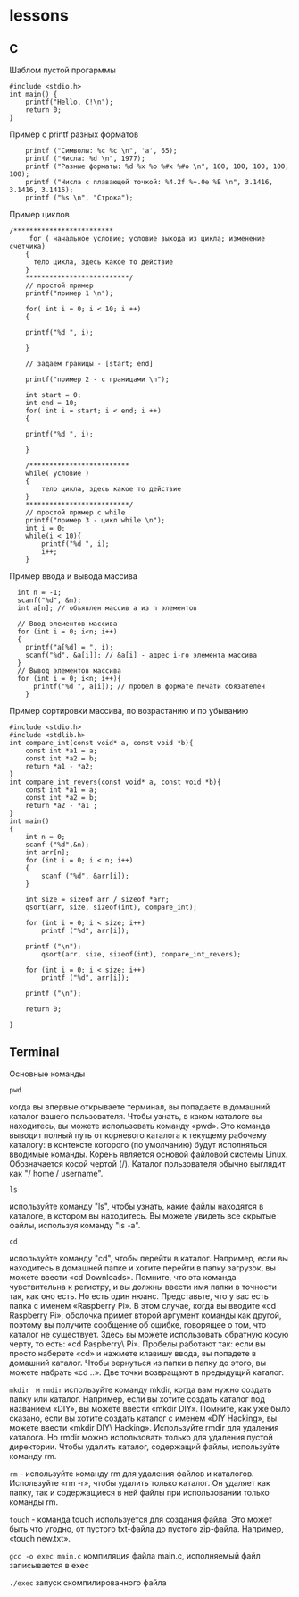 # lessons
## C
Шаблом пустой прогарммы
```
#include <stdio.h>
int main() {
	printf("Hello, C!\n");
	return 0;
}
```

Пример с printf разных форматов
```
	printf ("Символы: %c %c \n", 'a', 65);
	printf ("Числа: %d \n", 1977);
	printf ("Разные форматы: %d %x %o %#x %#o \n", 100, 100, 100, 100, 100);
	printf ("Числа с плавающей точкой: %4.2f %+.0e %E \n", 3.1416, 3.1416, 3.1416);
	printf ("%s \n", "Строка");
```
Пример циклов
```
/*************************
	 for ( начальное условие; условие выхода из цикла; изменение счетчика)
	{
	  тело цикла, здесь какое то действие
	}
	**************************/
	// простой пример
	printf("пример 1 \n");

	for( int i = 0; i < 10; i ++)
	{
	
	printf("%d ", i); 

	}

	// задаем границы - [start; end]
	
	printf("пример 2 - с границами \n");
	
	int start = 0;
	int end = 10;
	for( int i = start; i < end; i ++)
	{
	
	printf("%d ", i); 

	}

	/*************************
	while( условие )
	{
		тело цикла, здесь какое то действие
	}
	**************************/
	// простой пример с while
	printf("пример 3 - цикл while \n");
	int i = 0;
	while(i < 10){
		printf("%d ", i);
		i++;
	}
```
Пример ввода и вывода массива
```
  int n = -1;
  scanf("%d", &n);
  int a[n]; // объявлен массив a из n элементов
 
  // Ввод элементов массива
  for (int i = 0; i<n; i++)
  { 
    printf("a[%d] = ", i);
    scanf("%d", &a[i]); // &a[i] - адрес i-го элемента массива
  }
  // Вывод элементов массива
  for (int i = 0; i<n; i++){
      printf("%d ", a[i]); // пробел в формате печати обязателен
    }
```
Пример сортировки массива, по возрастанию и по убыванию
```
#include <stdio.h>
#include <stdlib.h>
int compare_int(const void* a, const void *b){
	const int *a1 = a;
	const int *a2 = b;
	return *a1 - *a2;
}
int compare_int_revers(const void* a, const void *b){
	const int *a1 = a;
	const int *a2 = b;
	return *a2 - *a1 ;
}
int main()
{
	int n = 0;
	scanf ("%d",&n);
	int arr[n];
	for (int i = 0; i < n; i++)
	{
		scanf ("%d", &arr[i]);
	}

	int size = sizeof arr / sizeof *arr;
	qsort(arr, size, sizeof(int), compare_int);

	for (int i = 0; i < size; i++)
		printf ("%d", arr[i]);

	printf ("\n");
		qsort(arr, size, sizeof(int), compare_int_revers);

	for (int i = 0; i < size; i++)
		printf ("%d", arr[i]);

	printf ("\n");

	return 0;

}
```
## Terminal
Основные команды

```
pwd
```
когда вы впервые открываете терминал, вы попадаете в домашний каталог вашего пользователя. Чтобы узнать, в каком каталоге вы находитесь, вы можете использовать команду «pwd». Это команда выводит полный путь от корневого каталога к текущему рабочему каталогу: в контексте которого (по умолчанию) будут исполняться вводимые команды. Корень является основой файловой системы Linux. Обозначается косой чертой (/). Каталог пользователя обычно выглядит как "/ home / username". 

```
ls
```
используйте команду "ls", чтобы узнать, какие файлы находятся в каталоге, в котором вы находитесь. Вы можете увидеть все скрытые файлы, используя команду "ls -a".

```
cd
```
используйте команду "cd", чтобы перейти в каталог. Например, если вы находитесь в домашней папке и хотите перейти в папку загрузок, вы можете ввести «cd Downloads». Помните, что эта команда чувствительна к регистру, и вы должны ввести имя папки в точности так, как оно есть. Но есть один нюанс. Представьте, что у вас есть папка с именем «Raspberry Pi». В этом случае, когда вы вводите «cd Raspberry Pi», оболочка примет второй аргумент команды как другой, поэтому вы получите сообщение об ошибке, говорящее о том, что каталог не существует. Здесь вы можете использовать обратную косую черту, то есть: «cd Raspberry\ Pi». Пробелы работают так: если вы просто наберете «cd» и нажмете клавишу ввода, вы попадете в домашний каталог. Чтобы вернуться из папки в папку до этого, вы можете набрать «cd ..». Две точки возвращают в предыдущий каталог.

```mkdir ``` и ``` rmdir ``` 
используйте команду mkdir, когда вам нужно создать папку или каталог. Например, если вы хотите создать каталог под названием «DIY», вы можете ввести «mkdir DIY». Помните, как уже было сказано, если вы хотите создать каталог с именем «DIY Hacking», вы можете ввести «mkdir DIY\ Hacking». Используйте rmdir для удаления каталога. Но rmdir можно использовать только для удаления пустой директории. Чтобы удалить каталог, содержащий файлы, используйте команду rm.

``` rm ``` - используйте команду rm для удаления файлов и каталогов. Используйте «rm -r», чтобы удалить только каталог. Он удаляет как папку, так и содержащиеся в ней файлы при использовании только команды rm.

``` touch ``` - команда touch используется для создания файла. Это может быть что угодно, от пустого txt-файла до пустого zip-файла. Например, «touch new.txt».

``` gcc -o exec main.c ```
компиляция файла main.с, исполняемый файл записывается в exec

``` ./exec ``` 
запуск скомпилированного файла
